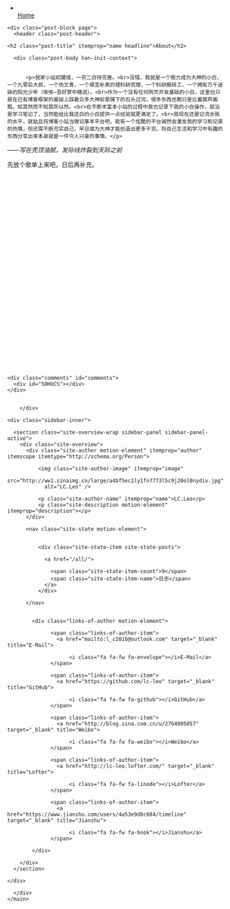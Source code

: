 <nav class="site-nav"> 
    <ul id="menu" class="menu">        
        <li class="menu-item menu-item-home">
          <a href="/" rel="section">            
              <i class="menu-item-icon fa fa-fw fa-home"></i> <br />
            Home
          </a>
        </li>     
    </ul>    
</nav>

  <div id="posts" class="posts-expand">
   
    <div class="post-block page">
      <header class="post-header">

	<h2 class="post-title" itemprop="name headline">About</h2>

</header>
     
      <div class="post-body han-init-context">
        
        
          <p>我家小站初建成，一穷二白待完善。<br>没错，我就是一个致力成为大神的小白，一个九零后大叔，一个伪文青，一个艰苦朴素的理科研究僧，一个科研搬砖工，一个拥有万千迷妹的阳光少年（咳咳~吾好梦中瞎说）。<br>作为一个没有任何网页开发基础的小白，这里也只是在已有博客框架的基础上踩着众多大神前辈铺下的石头过河，很多东西也都只是比着葫芦画瓢，知其然而不知其所以然。<br>在不断丰富本小站的过程中我也记录下我的小白操作，就当是学习笔记了，当然能给比我还白的小白提供一点经验就更满足了。<br>我现在还是记流水账的水平，就姑且将博客小站当做记事本平台吧，能有一个炫酷的平台诚然会激发我的学习和记录的热情，但还需不断充实自己，早日成为大神才能创造出更多干货。将自己生活和学习中有趣的东西分享出来本身就是一件令人兴奋的事情。</p>
<p>——<em>写在秃顶油腻，发际线炸裂到天际之前</em></p>
<p>先放个歌单上来吧，日后再补充。</p>
<iframe frameborder="no" border="0" marginwidth="0" marginheight="0" width="330" height="450" src="//music.163.com/outchain/player?type=0&id=537681996&auto=1&height=430"><br></iframe>


  
    <div class="comments" id="comments">
      <div id="SOHUCS"></div>
    </div>


        </div>
        
  <div class="sidebar-toggle">
    <div class="sidebar-toggle-line-wrap">
      <span class="sidebar-toggle-line sidebar-toggle-line-first"></span>
      <span class="sidebar-toggle-line sidebar-toggle-line-middle"></span>
      <span class="sidebar-toggle-line sidebar-toggle-line-last"></span>
    </div>
  </div>

  <aside id="sidebar" class="sidebar">
    
    <div class="sidebar-inner">

      <section class="site-overview-wrap sidebar-panel sidebar-panel-active">
        <div class="site-overview">
          <div class="site-author motion-element" itemprop="author" itemscope itemtype="http://schema.org/Person">
            
              <img class="site-author-image" itemprop="image"
                src="http://ww1.sinaimg.cn/large/a4bf5ec1ly1fn7773l5c9j20ol0nydiv.jpg"
                alt="LC.Leo" />
            
              <p class="site-author-name" itemprop="name">LC.Leo</p>
              <p class="site-description motion-element" itemprop="description"></p>
          </div>

          <nav class="site-state motion-element">

            
              <div class="site-state-item site-state-posts">
              
                <a href="/all/">
              
                  <span class="site-state-item-count">9</span>
                  <span class="site-state-item-name">日志</span>
                </a>
              </div>

          </nav>

                  
            <div class="links-of-author motion-element">
                
                  <span class="links-of-author-item">
                    <a href="mailto:l_c2016@outlook.com" target="_blank" title="E-Mail">
                      
                        <i class="fa fa-fw fa-envelope"></i>E-Mail</a>
                  </span>
                
                  <span class="links-of-author-item">
                    <a href="https://github.com/lc-leo" target="_blank" title="GitHub">
                      
                        <i class="fa fa-fw fa-github"></i>GitHub</a>
                  </span>
                
                  <span class="links-of-author-item">
                    <a href="http://blog.sina.com.cn/u/2764005057" target="_blank" title="Weibo">
                      
                        <i class="fa fa-fw fa-weibo"></i>Weibo</a>
                  </span>
                
                  <span class="links-of-author-item">
                    <a href="http://lc-leo.lofter.com/" target="_blank" title="Lofter">
                      
                        <i class="fa fa-fw fa-linode"></i>Lofter</a>
                  </span>
                
                  <span class="links-of-author-item">
                    <a href="https://www.jianshu.com/users/4a53e9d8c684/timeline" target="_blank" title="Jianshu">
                      
                        <i class="fa fa-fw fa-book"></i>Jianshu</a>
                  </span>
                
            </div>
                 
        </div>
      </section>

    </div>
  </aside>
  
      </div>
    </main>

</body>
</html>
